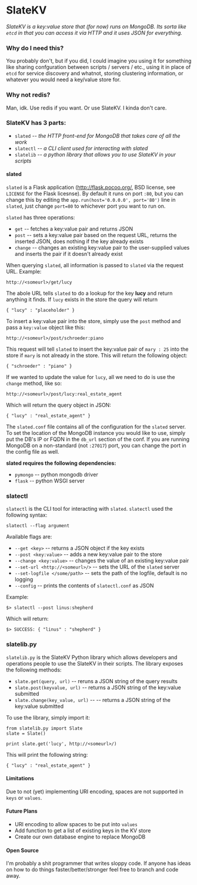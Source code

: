 # SlateKV
*SlateKV is a key:value store that (for now) runs on MongoDB. Its sorta like `etcd` in that you can access it via HTTP and it uses JSON for everything.*

### Why do I need this?
You probably don't, but if you did, I could imagine you using it for something like sharing confguration between scripts / servers / etc., using it in place of `etcd` for service discovery and whatnot, storing clustering information, or whatever you would need a key/value store for.

### Why not redis?
Man, idk. Use redis if you want. Or use SlateKV. I kinda don't care.

### SlateKV has 3 parts:
* `slated` -- *the HTTP front-end for MongoDB that takes care of all the work*
* `slatectl` -- *a CLI client used for interacting with slated*
* `slatelib` -- *a python library that allows you to use SlateKV in your scripts*

#### slated
`slated` is a Flask application (http://flask.pocoo.org/, BSD license, see `LICENSE` for the Flask licesnse). By default it runs on port `:80`, but you can change this by editing the `app.run(host='0.0.0.0', port='80')` line in `slated`, just change `port=80` to whichever port you want to run on.

`slated` has three operations:
* `get` -- fetches a key:value pair and returns JSON
* `post` -- sets a key:value pair based on the request URL, returns the inserted JSON, does nothing if the key already exists
* `change` -- changes an existing key:value pair to the user-supplied values and inserts the pair if it doesn't already exist

When querying `slated`, all information is passed to `slated` via the request URL. Example:
```
http://<someurl>/get/lucy
```
The abole URL tells `slated` to do a lookup for the key **lucy** and return anything it finds. If `lucy` exists in the store the query will return
```
{ "lucy" : "placeholder" }
```
To insert a key:value pair into the store, simply use the `post` method and pass a `key:value` object like this:

```
http://<someurl>/post/schroeder:piano
```
This request will tell `slated` to insert the key:value pair of `mary : 25` into the store if `mary` is not already in the store. This will return the following object:
```
{ "schroeder" : "piano" }
```
If we wanted to update the value for `lucy`, all we need to do is use the `change` method, like so:
```
http://<someurl>/post/lucy:real_estate_agent
```
Which will return the query object in JSON:
```
{ "lucy" : "real_estate_agent" }
```

The `slated.conf` file contains all of the configuration for the `slated` server. To set the location of the MongoDB instance you would like to use, simply put the DB's IP or FQDN in the `db_url` section of the conf. If you are running MongoDB on a non-standard (not `:27017`) port, you can change the port in the config file as well.

**slated requires the following dependencies:**
* `pymongo` -- python mongodb driver
* `flask` -- python WSGI server

### slatectl
`slatectl` is the CLI tool for interacting with `slated`. `slatectl` used the following syntax:
```
slatectl --flag argument
```
Available flags are:
* `--get <key>` -- returns a JSON object if the key exists
* `--post <key:value>` -- adds a new key:value pair to the store
* `--change <key:value>` -- changes the value of an existing key:value pair
* `--set-url <http://<someurl>/>` -- sets the URL of the `slated` server
* `--set-logfile </some/path>` -- sets the path of the logfile, default is no logging
* `--config` -- prints the contents of `slatectl.conf` as JSON

Example:
```
$> slatectl --post linus:shepherd
```
Which will return:
```
$> SUCCESS: { "linus" : "shepherd" }
```

### slatelib.py
`slatelib.py` is the SlateKV Python library which allows developers and operations people to use the SlateKV in their scripts. The library exposes the following methods:
* `slate.get(query, url)` -- reruns a JSON string of the query results
* `slate.post(keyvalue, url)` -- returns a JSON string of the key:value submitted
* `slate.change(key_value, url)` -- -- returns a JSON string of the key:value submitted

To use the library, simply import it:

```
from slatelib.py import Slate
slate = Slate()

print slate.get('lucy', http://<someurl>/)
```
This will print the following string:
```
{ "lucy" : "real_estate_agent" }
```

#### Limitations
Due to not (yet) implementing URI encoding, spaces are not supported in `keys` or `values`.

#### Future Plans
* URI encoding to allow spaces to be put into `values`
* Add function to get a list of existing keys in the KV store
* Create our own database engine to replace MongoDB

#### Open Source
I'm probably a shit programmer that writes sloppy code. If anyone has ideas on how to do things faster/better/stronger feel free to branch and code away.
